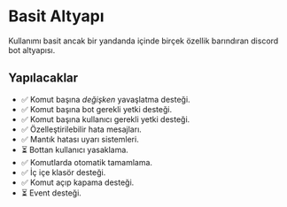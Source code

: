# Basit Altyapı

Kullanımı basit ancak bir yandanda içinde birçek özellik barındıran discord bot altyapısı.

## Yapılacaklar

- ✅ Komut başına _değişken_ yavaşlatma desteği.
- ✅ Komut başına bot gerekli yetki desteği.
- ✅ Komut başına kullanıcı gerekli yetki desteği.
- ✅ Özelleştirilebilir hata mesajları.
- ✅ Mantık hatası uyarı sistemleri.
- ⏳ Bottan kullanıcı yasaklama.
- ✅ Komutlarda otomatik tamamlama.
- ✅ İç içe klasör desteği.
- ✅ Komut açıp kapama desteği.
- ⏳ Event desteği.